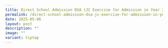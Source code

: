 ```yaml
---
title: Direct School Admission DSA (JC Exercise for Admission in Year 2026)
permalink: /direct-school-admission-dsa-jc-exercise-for-admission-in-year-2026/
date: 2025-05-06
layout: post
description: ""
image: ""
variant: tiptap
---
```

